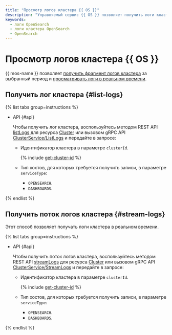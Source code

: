 ```yaml
---
title: "Просмотр логов кластера {{ OS }}"
description: "Управляемый сервис {{ OS }} позволяет получить логи кластера для просмотра и изучения."
keywords:
  - логи OpenSearch
  - логи кластера OpenSearch
  - OpenSearch
---
```


# Просмотр логов кластера {{ OS }}

{{ mos-name }} позволяет [получить фрагмент логов кластера](#list-logs) за выбранный период и [просматривать логи в реальном времени](#stream-logs).

## Получить лог кластера {#list-logs}

{% list tabs group=instructions %}

- API {#api}

    Чтобы получить лог кластера, воспользуйтесь методом REST API [listLogs](../api-ref/Cluster/listLogs.md) для ресурса [Cluster](../api-ref/Cluster/index.md) или вызовом gRPC API [ClusterService/ListLogs](../api-ref/grpc/cluster_service.md#ListLogs) и передайте в запросе:

    * Идентификатор кластера в параметре `clusterId`.

        {% include [get-cluster-id](../../_includes/managed-opensearch/get-cluster-id.md) %}

    * Тип хостов, для которых требуется получить записи, в параметре `serviceType`:

        * `OPENSEARCH`.
        * `DASHBOARDS`.

{% endlist %}

## Получить поток логов кластера {#stream-logs}

Этот способ позволяет получать логи кластера в реальном времени.

{% list tabs group=instructions %}

- API {#api}

    Чтобы получить поток логов кластера, воспользуйтесь методом REST API [streamLogs](../api-ref/Cluster/streamLogs.md) для ресурса [Cluster](../api-ref/Cluster/index.md) или вызовом gRPC API [ClusterService/StreamLogs](../api-ref/grpc/cluster_service.md#StreamLogs) и передайте в запросе:

    * Идентификатор кластера в параметре `clusterId`.

        {% include [get-cluster-id](../../_includes/managed-opensearch/get-cluster-id.md) %}

    * Тип хостов, для которых требуется получить записи, в параметре `serviceType`:

        * `OPENSEARCH`.
        * `DASHBOARDS`.

{% endlist %}
